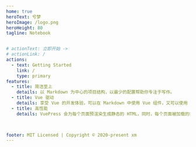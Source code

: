 ```yaml
---
home: true
heroText: 兮梦
heroImage: /logo.png
heroHeight: 80
tagline: Notebook


# actionText: 立即开始 ->
# actionLink: /
actions:
  - text: Getting Started
    link: /
    type: primary
features:
  - title: 简洁至上
    details: 以 Markdown 为中心的项目结构，以最少的配置帮助你专注于写作。
  - title: Vue 驱动
    details: 享受 Vue 的开发体验，可以在 Markdown 中使用 Vue 组件，又可以使用 Vue 来开发自定义主题。
  - title: 高性能
    details: VuePress 会为每个页面预渲染生成静态的 HTML，同时，每个页面被加载的时候，将作为 SPA 运行。


  
footer: MIT Licensed | Copyright © 2020-present xm
---
```

